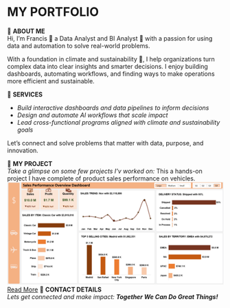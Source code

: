 # MY PORTFOLIO
🔹 **ABOUT ME**  
Hi, I’m Francis 🙋 a Data Analyst and BI Analyst 🤖 with a passion for using data and automation to solve real-world problems.

With a foundation in climate and sustainability 🌱, I help organizations turn complex data into clear insights and smarter decisions. I enjoy building dashboards, automating workflows, and finding ways to make operations more efficient and sustainable.

🔹 **SERVICES**  
- *Build interactive dashboards and data pipelines to inform decisions*  
- *Design and automate AI workflows that scale impact*  
- *Lead cross-functional programs aligned with climate and sustainability goals*

Let’s connect and solve problems that matter with data, purpose, and innovation.

🔹 **MY PROJECT**  
*Take a glimpse on some few projects I'v worked on:*
This a hands-on project I have complete of product sales performance on vehicles. 
  ![image](Dashboard.png)
[Read More]()
🔹 **CONTACT DETAILS**  
*Lets get connected and make impact: **Together We Can Do Great Things!***
